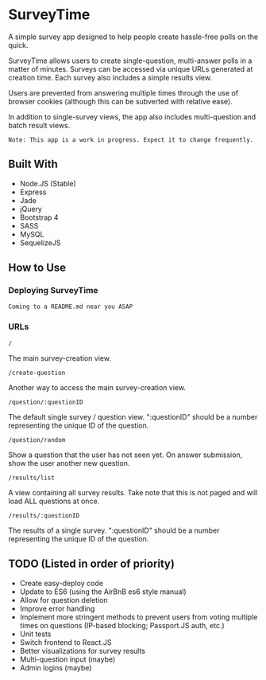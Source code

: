 # SurveyTimeA simple survey app designed to help people create hassle-free polls on the quick.SurveyTime allows users to create single-question, multi-answer polls in a matter of minutes. Surveys can be accessed viaunique URLs generated at creation time. Each survey also includes a simple results view.Users are prevented from answering multiple times through the use of browser cookies (although this can be subvertedwith relative ease).In addition to single-survey views, the app also includes multi-question and batch result views.```Note: This app is a work in progress. Expect it to change frequently.```## Built With* Node.JS (Stable)* Express* Jade* jQuery* Bootstrap 4* SASS* MySQL* SequelizeJS## How to Use### Deploying SurveyTime```Coming to a README.md near you ASAP```### URLs```/```The main survey-creation view.```/create-question```Another way to access the main survey-creation view.```/question/:questionID```The default single survey / question view. ":questionID" should be a number representing the unique ID of the question.```/question/random```Show a question that the user has not seen yet. On answer submission, show the user another new question.```/results/list```A view containing all survey results. Take note that this is not paged and will load ALL questions at once.```/results/:questionID```The results of a single survey. ":questionID" should be a number representing the unique ID of the question.## TODO (Listed in order of priority)* Create easy-deploy code* Update to ES6 (using the AirBnB es6 style manual)* Allow for question deletion* Improve error handling* Implement more stringent methods to prevent users from voting multiple times on questions (IP-based blocking; Passport.JS auth, etc.)* Unit tests* Switch frontend to React.JS* Better visualizations for survey results* Multi-question input (maybe)* Admin logins (maybe)